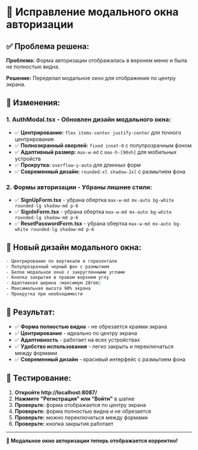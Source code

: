 # 🔧 Исправление модального окна авторизации

## ✅ **Проблема решена:**

**Проблема:** Форма авторизации отображалась в верхнем меню и была не полностью видна.

**Решение:** Переделал модальное окно для отображения по центру экрана.

## 🎯 **Изменения:**

### 1. **AuthModal.tsx** - Обновлен дизайн модального окна:
- ✅ **Центрирование:** `flex items-center justify-center` для точного центрирования
- ✅ **Полноэкранный оверлей:** `fixed inset-0` с полупрозрачным фоном
- ✅ **Адаптивный размер:** `max-w-md` с `max-h-[90vh]` для мобильных устройств
- ✅ **Прокрутка:** `overflow-y-auto` для длинных форм
- ✅ **Современный дизайн:** `rounded-xl shadow-2xl` с размытием фона

### 2. **Формы авторизации** - Убраны лишние стили:
- ✅ **SignUpForm.tsx** - убрана обертка `max-w-md mx-auto bg-white rounded-lg shadow-md p-6`
- ✅ **SignInForm.tsx** - убрана обертка `max-w-md mx-auto bg-white rounded-lg shadow-md p-6`
- ✅ **ResetPasswordForm.tsx** - убрана обертка `max-w-md mx-auto bg-white rounded-lg shadow-md p-6`

## 🎨 **Новый дизайн модального окна:**

```css
- Центрирование по вертикали и горизонтали
- Полупрозрачный черный фон с размытием
- Белое модальное окно с закругленными углами
- Кнопка закрытия в правом верхнем углу
- Адаптивная ширина (максимум 28rem)
- Максимальная высота 90% экрана
- Прокрутка при необходимости
```

## 🚀 **Результат:**

- ✅ **Форма полностью видна** - не обрезается краями экрана
- ✅ **Центрирование** - идеально по центру экрана
- ✅ **Адаптивность** - работает на всех устройствах
- ✅ **Удобство использования** - легко закрыть и переключаться между формами
- ✅ **Современный дизайн** - красивый интерфейс с размытием фона

## 📱 **Тестирование:**

1. **Откройте http://localhost:8087/**
2. **Нажмите "Регистрация" или "Войти"** в шапке
3. **Проверьте:** форма отображается по центру экрана
4. **Проверьте:** форма полностью видна и не обрезается
5. **Проверьте:** можно переключаться между формами
6. **Проверьте:** кнопка закрытия работает

---

**🎉 Модальное окно авторизации теперь отображается корректно!**
